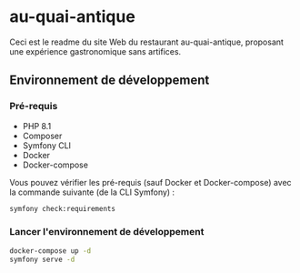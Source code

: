 # au-quai-antique

Ceci est le readme du site Web du restaurant au-quai-antique, proposant une expérience gastronomique sans artifices.

## Environnement de développement

### Pré-requis

-   PHP 8.1
-   Composer
-   Symfony CLI
-   Docker
-   Docker-compose

Vous pouvez vérifier les pré-requis (sauf Docker et Docker-compose) avec la commande suivante (de la CLI Symfony) :

```bash
symfony check:requirements
```

### Lancer l'environnement de développement

```bash
docker-compose up -d
symfony serve -d
```
